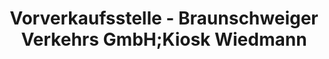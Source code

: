 ---
title: "Vorverkaufsstelle - Braunschweiger Verkehrs GmbH;Kiosk Wiedmann"
url: /braunschweig/vorverkaufsstelle-braunschweiger-verkehrs-gmbh-kiosk-wiedmann/
shop: Tickets
---